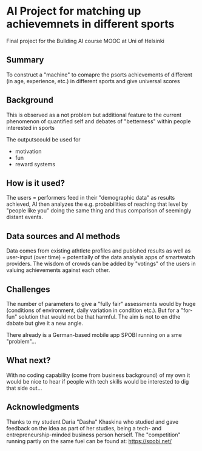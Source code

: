
# AI Project for matching up achievemnets in different sports

Final project for the Building AI course MOOC at Uni of Helsinki

## Summary

To construct a "machine" to comapre the psorts achievements of different (in age, experience, etc.) in different sports and give universal scores  


## Background

This is observed as a not problem but additional feature to the current phenomenon of quantified self and debates of "betterness" within people interested in sports

The outputscould be used for
* motivation
* fun
* reward systems


## How is it used?

The users = performers feed in their "demographic data" as results achieved, AI then analyzes the e.g. probabilities of reaching that level by "people like you" doing the same thing and thus comparison of seemingly distant events.  


## Data sources and AI methods

Data comes from existing athtlete profiles and pubished results as well as user-input (over time) + potentially of the data analysis apps of smartwatch providers. The wisdom of crowds can be added by "votings" of the users in valuing achievements against each other.

## Challenges

The number of parameters to give a "fully fair" assessments would by huge (conditions of environment, daily variation in condition etc.). But for a "for-fun" solution that would not be that harmful. The aim is not to en dthe dabate but give it a new angle.

There already is a German-based mobile app SPOBI running on a sme "problem"...

## What next?

With no coding capability (come from business background) of my own it would be nice to hear if people with tech skills would be interested to dig that side out...


## Acknowledgments

Thanks to my student Daria "Dasha" Khaskina who studied and gave feedback on the idea as part of her studies, being a tech- and entrepreneurship-minded business person herself. The "competition" running partly on the same fuel can be found at: https://spobi.net/
